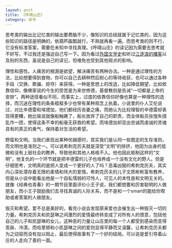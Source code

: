 ```yaml
---
layout: post
title: 《呼啸山庄》
category: 读书
---
```


思考类的输出比记忆类的输出要费脑不少，像知识的总结就属于记忆类的，因为这些知识的路径是明确的，依葫芦画瓢就行，不熟就再看一遍。而思考类的则不行，它没有标准答案，需要在未知中寻找真理。《呼啸山庄》的读记因为需要去思考就不好写，不过我还是强迫自己写一下。因为看过[外国文学史](https://xing393939.github.io/world-literature/docs/history-of-foreign-literature1.html)和听过[江逐浪的播客](https://www.ximalaya.com/sound/32100122)以及别的东西，虽说是自己的读记，但难免也受到其他观点的影响。

理性和感性。人痛苦的根源是欲望，解决痛苦有两种办法。一种是通过理性的方法，比如想要得到食物，你可以自己去耕种然后耐心的等待收获，也可以通过各种手段（交换、欺骗、掠夺）来获得。一种是思想上的改造，比如降低期望，比如依靠信仰，像佛家说的今生的受苦是为来世修德，基督教则是告诫“一切都是上帝的安排”。两种途径看似不同，而事实上，过度的依靠信仰好像也算是一种理性的选择，而沉迷在理性的条条框框多少也带有某种观念上执着。小说里的仆人艾伦说过，对比辛德雷和埃德加，他们都经历丧妻之痛，而她认为比较理智的辛德雷却表现得更糟，她比喻说就像船触礁了，船长放弃了自己的职责，而全体船员张惶失措乱作一团，使得这条不幸的船毫无获救的希望。而埃德加却显出忠诚而虔诚的灵魂具有的真正的勇气，保持着对生活的希望。

野蛮和文明。当我们表现出某种优越感时，其实我们是认同一些既定的生存准则，而文明也是准则之一。可以说希刺克厉夫就是深受“文明”的排挤，他因为出身的低微和没有上层社会的教养，导致他和其他人格格不入。他也因此抵制这样的“文明”，他复仇的一个环节就是把辛德雷的儿子也培养成一个没有文化的野人。但是仔细思考，文明真的是把人变成一个更好的人了吗？恶毒凶狠的希刺克厉夫，其实内心深处潜存着无限的柔情和伟大的爱情。希刺克厉夫的儿子文质彬彬富有教养，但是从小说中能看出他是一个自私懦弱的可怜人，可见人的本性是和文明无关的。就像《经典也青春》的一期节目里面评价小王子说，我们都想要和厉害聪明的人做朋友，而小王子鼓励我们去寻找真诚的人际关系，而不是和一个smart的能给你帮助或者答案的人做朋友。

毁灭和希望。爱不总是美好的，看完小说会发现原来爱也会催生出一种毁灭一切的力量。希刺克厉夫和凯瑟琳之间激烈的爱情最终转变成了对所有人的恨意，包括他自己的儿子和凯瑟琳的女儿，这种恶的力量让山庄里的每一个人都受到感染而变得乖戾、冷漠。而哈里顿和小凯瑟琳之间的爱则显得平静而又温馨，让希刺克厉夫都为之动容而没有加以阻止，最后使得故事有了一个好的结局。可以说是爱引导着山庄的人走向了善的一面。


